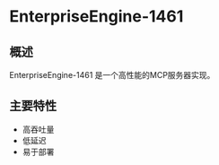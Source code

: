 # EnterpriseEngine-1461

## 概述

EnterpriseEngine-1461 是一个高性能的MCP服务器实现。

## 主要特性

- 高吞吐量
- 低延迟
- 易于部署
